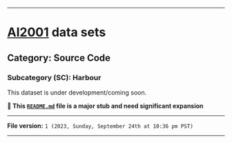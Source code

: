 
***

# [AI2001](https://github.com/seanpm2001/AI2001/) data sets

## Category: Source Code

### Subcategory (SC): Harbour

This dataset is under development/coming soon.

**🌱️ This [`README.md`](/README.md) file is a major stub and need significant expansion**

***

**File version:** `1 (2023, Sunday, September 24th at 10:36 pm PST)`

***
